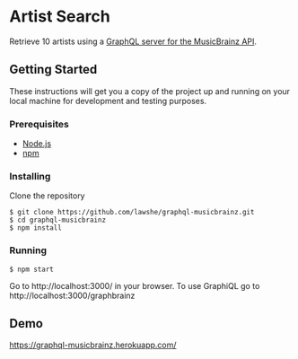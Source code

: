 # Artist Search
Retrieve 10 artists using a [GraphQL server for the MusicBrainz API](https://github.com/exogen/graphbrainz).

## Getting Started
These instructions will get you a copy of the project up and running on your local machine for development and testing purposes.

### Prerequisites
- [Node.js](https://nodejs.org/en/)
- [npm](https://www.npmjs.com/)

### Installing
Clone the repository
```
$ git clone https://github.com/lawshe/graphql-musicbrainz.git
$ cd graphql-musicbrainz
$ npm install
```
### Running
```
$ npm start
```
Go to http://localhost:3000/ in your browser. To use GraphiQL go to http://localhost:3000/graphbrainz

## Demo
https://graphql-musicbrainz.herokuapp.com/
